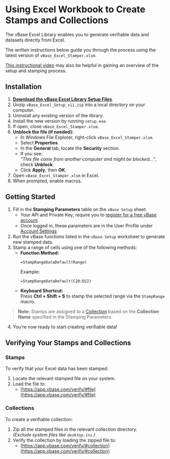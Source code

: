 # Using Excel Workbook to Create Stamps and Collections

The vBase Excel Library enables you to generate verifiable data and datasets directly from Excel.

The written instructions below guide you through the process using the latest version of `vBase_Excel_Stamper.xlsm`.

[This instructional video](https://youtu.be/-9AYYU6eL40) may also be helpful in gaining an overview of the setup and stamping process. 



## Installation

1. **[Download the vBase Excel Library Setup Files](https://github.com/validityBase/docs/raw/refs/heads/main/vbase-cs/vBase_Excel_Setup_v11.zip)**.
2. Unzip `vBase_Excel_Setup_v11.zip` into a local directory on your computer.
3. Uninstall any existing version of the library.
4. Install the new version by running `setup.exe`.
5. If open, close `vBase_Excel_Stamper.xlsm`.
6. **Unblock the file (if needed):**
    - In Windows File Explorer, right-click `vBase_Excel_Stamper.xlsm`.
    - Select **Properties**.
    - In the **General** tab, locate the **Security** section.
    - If you see:  
      *"This file came from another computer and might be blocked..."*, check **Unblock**.
    - Click **Apply**, then **OK**.
7. Open `vBase_Excel_Stamper.xlsm` in Excel.
8. When prompted, enable macros.



## Getting Started

1. Fill in the **Stamping Parameters** table on the `vBase Setup` sheet.
    - Your API and Private Key, require you to [register for a free vBase account](https://app.vbase.com/accounts/signup/).
    - Once logged in, these parameters are in the User Profile under [Account Settings](https://app.vbase.com/profile/#account_settings)
2. Run the vBase functions listed in the `vBase Setup` worksheet to generate new stamped data.
3. Stamp a range of cells using one of the following methods:
   - **Function Method:**  
     ```excel
     =StampRangeDataDefault(Range)
     ```
     Example:  
     ```excel
     =StampRangeDataDefault(C20:D22)
     ```
   - **Keyboard Shortcut:**  
     Press **Ctrl + Shift + S** to stamp the selected range via the `StampRange` macro.

> **Note:** Stamps are assigned to a [Collection](../docs/welcome/what-is-a-stamp.md#collection) based on the **Collection Name** specified in the Stamping Parameters.

4. You're now ready to start creating verifiable data!




## Verifying Your Stamps and Collections

### Stamps

To verify that your Excel data has been stamped:
1. Locate the relevant stamped file on your system.
2. Load the file to:  
   * [https://app.vbase.com/verify/#file](https://app.vbase.com/verify/#file)

### Collections

To create a verifiable collection:
1. Zip all the stamped files in the relevant collection directory.  
   _(Exclude system files like `desktop.ini`.)_
2. Verify the collection by loading the zipped file to:  
   * [https://app.vbase.com/verify/#collection](https://app.vbase.com/verify/#collection)
